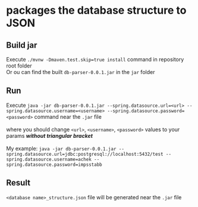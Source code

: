 #  packages the database structure to JSON

## Build jar
Execute `./mvnw -Dmaven.test.skip=true install` command in repository root folder
<br />Or ou can find the built `db-parser-0.0.1.jar` in the `jar` folder

## Run
Execute `java -jar db-parser-0.0.1.jar --spring.datasource.url=<url> --spring.datasource.username=<username> --spring.datasource.password=<password>` command near the `.jar` file
<br /><br />
where you should change `<url>`, `<username>`, `<password>` values to your params ***without triangular bracket***
<br /><br />
My example: `java -jar db-parser-0.0.1.jar --spring.datasource.url=jdbc:postgresql://localhost:5432/test --spring.datasource.username=achek --spring.datasource.password=impsstabb`

## Result
`<database name>_structure.json` file will be generated near the `.jar` file
